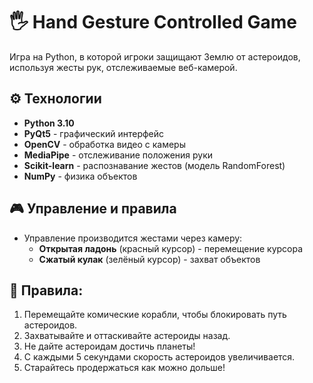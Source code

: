 # 🖐 Hand Gesture Controlled Game

Игра на Python, в которой игроки защищают Землю от астероидов, используя жесты рук, отслеживаемые веб-камерой. 

## ⚙️ Технологии
- **Python 3.10**
- **PyQt5** - графический интерфейс
- **OpenCV** - обработка видео с камеры
- **MediaPipe** - отслеживание положения руки
- **Scikit-learn** - распознавание жестов (модель RandomForest)
- **NumPy** - физика объектов

## 🎮 Управление и правила
- Управление производится жестами через камеру:
  - **Открытая ладонь** (красный курсор) - перемещение курсора
  - **Сжатый кулак** (зелёный курсор) - захват объектов

## 📜 Правила:
1. Перемещайте комические корабли, чтобы блокировать путь астероидов.
2. Захватывайте и оттаскивайте астероиды назад.
3. Не дайте астероидам достичь планеты!
4. С каждыми 5 секундами скорость астероидов увеличивается.
5. Старайтесь продержаться как можно дольше!
